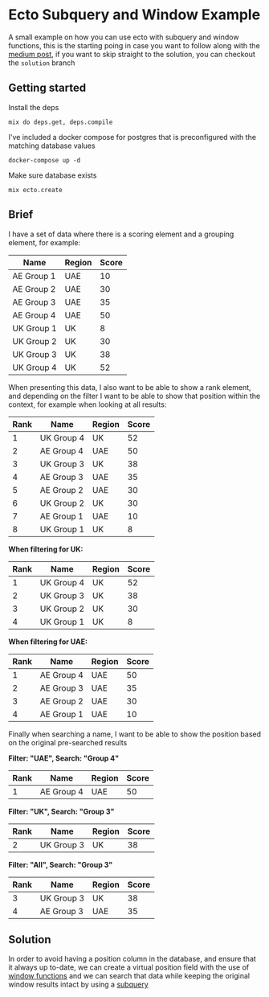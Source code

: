 # Ecto Subquery and Window Example

A small example on how you can use ecto with subquery and window functions, this is the starting poing in case you want to follow along with the [medium post](https://medium.com/@dannyhawkins/ranked-data-with-ecto-window-queries-be4c169b9f86), if you want to skip straight to the solution, you can checkout the `solution` branch

## Getting started

Install the deps

```
mix do deps.get, deps.compile
```

I've included a docker compose for postgres that is preconfigured with the matching database values

```
docker-compose up -d
```

Make sure database exists

```
mix ecto.create
```

## Brief

I have a set of data where there is a scoring element and a grouping element, for example:

| Name       | Region | Score |
| ---------- | ------ | ----- |
| AE Group 1 | UAE    | 10    |
| AE Group 2 | UAE    | 30    |
| AE Group 3 | UAE    | 35    |
| AE Group 4 | UAE    | 50    |
| UK Group 1 | UK     | 8     |
| UK Group 2 | UK     | 30    |
| UK Group 3 | UK     | 38    |
| UK Group 4 | UK     | 52    |

When presenting this data, I also want to be able to show a rank element, and depending on the filter I want to be able to show that position within the context, for example when looking at all results:

| Rank | Name       | Region | Score |
| ---- | ---------- | ------ | ----- |
| 1    | UK Group 4 | UK     | 52    |
| 2    | AE Group 4 | UAE    | 50    |
| 3    | UK Group 3 | UK     | 38    |
| 4    | AE Group 3 | UAE    | 35    |
| 5    | AE Group 2 | UAE    | 30    |
| 6    | UK Group 2 | UK     | 30    |
| 7    | AE Group 1 | UAE    | 10    |
| 8    | UK Group 1 | UK     | 8     |

**When filtering for UK:**

| Rank | Name       | Region | Score |
| ---- | ---------- | ------ | ----- |
| 1    | UK Group 4 | UK     | 52    |
| 2    | UK Group 3 | UK     | 38    |
| 3    | UK Group 2 | UK     | 30    |
| 4    | UK Group 1 | UK     | 8     |

**When filtering for UAE:**

| Rank | Name       | Region | Score |
| ---- | ---------- | ------ | ----- |
| 1    | AE Group 4 | UAE    | 50    |
| 2    | AE Group 3 | UAE    | 35    |
| 3    | AE Group 2 | UAE    | 30    |
| 4    | AE Group 1 | UAE    | 10    |

Finally when searching a name, I want to be able to show the position based on the original pre-searched results

**Filter: "UAE", Search: "Group 4"**

| Rank | Name       | Region | Score |
| ---- | ---------- | ------ | ----- |
| 1    | AE Group 4 | UAE    | 50    |

**Filter: "UK", Search: "Group 3"**

| Rank | Name       | Region | Score |
| ---- | ---------- | ------ | ----- |
| 2    | UK Group 3 | UK     | 38    |

**Filter: "All", Search: "Group 3"**

| Rank | Name       | Region | Score |
| ---- | ---------- | ------ | ----- |
| 3    | UK Group 3 | UK     | 38    |
| 4    | AE Group 3 | UAE    | 35    |

## Solution

In order to avoid having a position column in the database, and ensure that it always up to-date, we can create a virtual position field with the use of [window functions](https://hexdocs.pm/ecto/Ecto.Query.WindowAPI.html) and we can search that data while keeping the original window results intact by using a [subquery](https://hexdocs.pm/ecto/Ecto.Query.html#subquery/2)
